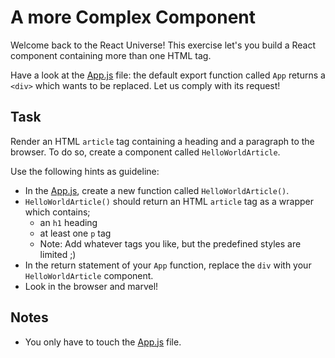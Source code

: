 # A more Complex Component

Welcome back to the React Universe! This exercise let's you build a React component containing more than one HTML tag.

Have a look at the [App.js](./src/App.js) file: the default export function called `App` returns a `<div>` which wants to be replaced. Let us comply with its request!

## Task

Render an HTML `article` tag containing a heading and a paragraph to the browser. To do so, create a component called `HelloWorldArticle`.

Use the following hints as guideline:

- In the [App.js](src/App.js), create a new function called `HelloWorldArticle()`.
- `HelloWorldArticle()` should return an HTML `article` tag as a wrapper which contains;
  - an `h1` heading
  - at least one `p` tag
  - Note: Add whatever tags you like, but the predefined styles are limited ;)
- In the return statement of your `App` function, replace the `div` with your `HelloWorldArticle` component.
- Look in the browser and marvel!

## Notes

- You only have to touch the [App.js](src/App.js) file.
